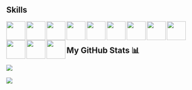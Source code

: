 
<br/>
<br/>

<h2> Skills </h2>
<img width ='50px' align='left' src ='https://raw.githubusercontent.com/rahulbanerjee26/githubAboutMeGenerator/main/icons/python.svg'>
<img width ='50px' align='left' src ='https://upload.wikimedia.org/wikipedia/commons/thumb/1/1b/R_logo.svg/1280px-R_logo.svg.png'>
<img width ='50px' align='left' src ='https://raw.githubusercontent.com/rahulbanerjee26/githubAboutMeGenerator/main/icons/javascript.svg'>
<img width ='50px' align='left' src ='https://raw.githubusercontent.com/rahulbanerjee26/githubAboutMeGenerator/main/icons/tensorflow.svg'>
<img width ='50px' align='left' src ='https://upload.wikimedia.org/wikipedia/commons/thumb/a/ae/Keras_logo.svg/1200px-Keras_logo.svg.png'>
<img width ='50px' align='left' src ='https://raw.githubusercontent.com/rahulbanerjee26/githubAboutMeGenerator/main/icons/scikit.svg'>
<img width ='50px' align='left' src ='https://yt3.ggpht.com/a-/AAuE7mDZ1bsQkRMEgyWh_cgy1KJ_7K4nn5GkaI5MAw=s900-mo-c-c0xffffffff-rj-k-no'>
<img width ='50px' align='left' src ='https://mlflow.org/docs/0.2.1/_static/MLflow-logo-final-black.png'>
<img width ='50px' align='left' src ='https://raw.githubusercontent.com/rahulbanerjee26/githubAboutMeGenerator/main/icons/cassandra.svg'>
<img width ='50px' align='left' src ='https://raw.githubusercontent.com/rahulbanerjee26/githubAboutMeGenerator/main/icons/kafka.svg'>
<img width ='50px' align='left' src ='https://bigdataboutique.co.il/images/courses/graph-data-modelling-with-neo4j.jpg'>
<img width ='50px' align='left' src ='https://emojis.slackmojis.com/emojis/images/1454546974/291/golang.png?1454546974'>


<br/>
<br/>


## My GitHub Stats 📊
<a href="https://github.com/anuraghazra/github-readme-stats">
<img align="left" src="https://github-readme-stats.vercel.app/api?username=mde2017&count_private=true&show_icons=true&theme=radical" />
</a>

<br/>
<br/>

<a href="https://github.com/anuraghazra/convoychat">
<img align="center" src="https://github-readme-stats.vercel.app/api/top-langs/?username=mde2017&layout=compact" />
</a>

<!-- BLOG-POST-LIST:START -->
<!-- BLOG-POST-LIST:END -->


